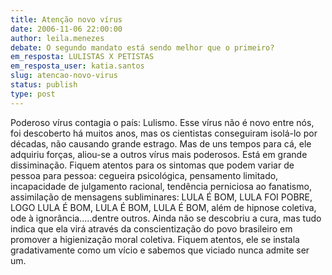```yaml
---
title: Atenção novo vírus
date: 2006-11-06 22:00:00
author: leila.menezes
debate: O segundo mandato está sendo melhor que o primeiro?
em_resposta: LULISTAS X PETISTAS
em_resposta_user: katia.santos
slug: atencao-novo-virus
status: publish 
type: post
---
```


Poderoso vírus contagia o país: Lulismo.
Esse vírus não é novo entre nós, foi descoberto há muitos anos, mas os cientistas conseguiram isolá-lo por décadas, não causando grande estrago. Mas de uns tempos para cá, ele adquiriu forças, aliou-se a outros vírus mais poderosos. Está em grande dissiminação. Fiquem atentos para os sintomas que podem variar de pessoa para pessoa: cegueira psicológica, pensamento limitado, incapacidade de julgamento racional, tendência perniciosa ao fanatismo, assimilação de mensagens subliminares: LULA É BOM, LULA FOI POBRE, LOGO LULA É BOM, LULA É BOM, LULA É BOM, além de hipnose coletiva, ode à ignorância.....dentre outros. Ainda não se descobriu a cura, mas tudo indica que ela virá através da conscientização do povo brasileiro em promover a higienização moral coletiva. Fiquem atentos, ele se instala gradativamente como um vício e sabemos que viciado nunca admite ser um.
